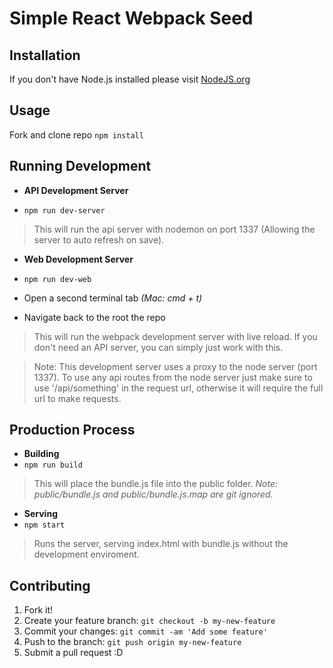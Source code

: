 # Simple React Webpack Seed

## Installation
If you don't have Node.js installed please visit [NodeJS.org](https://nodejs.org/en/)


## Usage
Fork and clone repo
`npm install`


## Running Development
* **API Development Server**

 * `npm run dev-server`

>This will run the api server with nodemon on port 1337 (Allowing the server to auto refresh on save).

* **Web Development Server**

 * `npm run dev-web`
 * Open a second terminal tab *(Mac: cmd + t)*
 * Navigate back to the root the repo

>This will run the webpack development server with live reload. If you don't need an API server, you can simply just work with this.

>Note: This development server uses a proxy to the node server (port 1337). To use any api routes from the node server just make sure to use '/api/something' in the request url, otherwise it will require the full url to make requests.


## Production Process
* **Building**
 * `npm run build`
 
>This will place the bundle.js file into the public folder.
>*Note: public/bundle.js and public/bundle.js.map are git ignored.*

* **Serving**
 * `npm start`
 
>Runs the server, serving index.html with bundle.js without the development enviroment.


## Contributing
1. Fork it!
2. Create your feature branch: `git checkout -b my-new-feature`
3. Commit your changes: `git commit -am 'Add some feature'`
4. Push to the branch: `git push origin my-new-feature`
5. Submit a pull request :D

